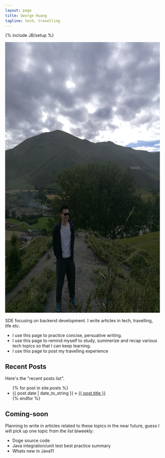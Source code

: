 ```yaml
---
layout: page
title: George Huang
tagline: tech, travelling
---
```

{% include JB/setup %}


<img src="./assets/themes/imgs/1627385056.jpg" width="630" height="880" alt="photos"/>


SDE focusing on backend development.
I write articles in tech, travelling, life etc. 
- I use this page to practice concise, persuative writing. 
- I use this page to remind myself to study, summerize and recap various tech topics so that I can keep learning.
- I use this page to post my travelling experience


## Recent Posts

Here's the "recent posts list".

<ul class="posts">
  {% for post in site.posts %}
    <li><span>{{ post.date | date_to_string }}</span> &raquo; <a href="{{ BASE_PATH }}{{ post.url }}">{{ post.title }}</a></li>
  {% endfor %}
</ul>

## Coming-soon

Planning to write in articles related to these topics in the near future, guess I will pick up one topic from the list biweekly:

- Doge source code 
- Java integration/unit test best practice summary
- Whats new in Java11

